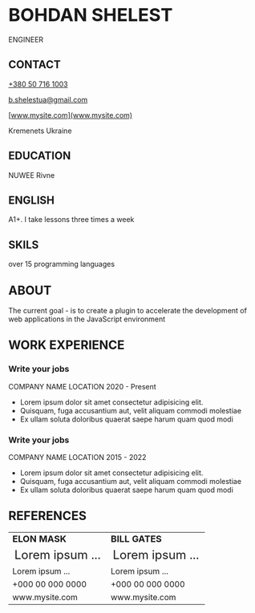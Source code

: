 
# <b style="font-size:36px"> BOHDAN SHELEST </b>

ENGINEER

## CONTACT

[+380 50 716 1003](http://example.com)

[b.shelestua@gmail.com](b.shelestua@gmail.com)

[www.mysite.com](www.mysite.com)

Kremenets Ukraine 

## EDUCATION

NUWEE Rivne

## ENGLISH

A1+. I take lessons three times a week

## SKILS

over 15 programming languages

## <b style="font-size:24px"> ABOUT </b>

The current goal - is to create a plugin to accelerate the development of web applications in the JavaScript environment

## <b style="font-size:24px"> WORK EXPERIENCE </b>

### Write your jobs

COMPANY NAME LOCATION 2020 - Present 

* Lorem ipsum dolor sit amet consectetur adipisicing elit. 
* Quisquam, fuga accusantium aut, velit aliquam commodi molestiae 
* Ex ullam soluta doloribus quaerat saepe harum quam quod modi 


### Write your jobs

COMPANY NAME LOCATION 2015 - 2022 

* Lorem ipsum dolor sit amet consectetur adipisicing elit. 
* Quisquam, fuga accusantium aut, velit aliquam commodi molestiae 
* Ex ullam soluta doloribus quaerat saepe harum quam quod modi 

## <b style="font-size:24px"> REFERENCES </b>

<table border="0">
 <tr>
    <td><b style="font-size:18px">ELON MASK</b></td>
    <td><b style="font-size:18px">BILL GATES</b></td>
 </tr>
 <tr>
    <td style="font-size:24px">Lorem ipsum ...</td>
    <td style="font-size:24px">Lorem ipsum ...</td>
 </tr>
  <tr>
    <td style="font-size:16px">Lorem ipsum ...</td>
    <td style="font-size:16px">Lorem ipsum ...</td>
 </tr>
   <tr>
    <td style="font-size:16px">+000 00 000 0000</td>
    <td style="font-size:16px">+000 00 000 0000</td>
 </tr>
  <tr>
    <td style="font-size:16px">www.mysite.com</td>
    <td style="font-size:16px">www.mysite.com</td>
 </tr>
</table>